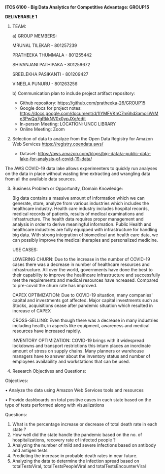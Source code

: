 **ITCS 6100 - Big Data Analytics for Competitive Advantage: GROUP15**

**DELIVERABLE 1**

1) TEAM:

    a) GROUP MEMBERS:
    
    MRUNAL TILEKAR - 801257239
    
    PRATHEEKA THUMMALA - 801255442
    
    SHIVANJANI PATHIPAKA - 801259672
    
    SREELEKHA PASIKANTI - 801209427
    
    VINEELA PUNURU - 801263256
    
    b) Communication plan to include project artifact repository:
    
    - Github repository:  https://github.com/pratheeka-26/GROUP15
    - Google docs for project notes: https://docs.google.com/document/d/1lYMFVKnC7m6hd3amoliWrMe3PwQq7gRkkNV0x0ypJXg/edit
    - In-person Meeting: LOCATION: UNCC LIBRARY
    - Online Meeting: Zoom

2) Selection of data to analyze from the Open Data Registry for Amazon Web Services https://registry.opendata.aws/
   - Dataset: https://aws.amazon.com/blogs/big-data/a-public-data-lake-for-analysis-of-covid-19-data/
  
  The AWS COVID-19 data lake allows experimenters to quickly run analyses on the data in place without wasting time extracting and wrangling data from all the available data sources.
  
3) Business Problem or Opportunity, Domain Knowledge:

    Big data contains a massive amount of information which we can generate, store, analyze from various industries which includes the healthcare industry. Health care industry includes hospital records, medical records of patients, results of medical examinations and infrastructure. The health data requires proper management and analysis in order to derive meaningful information. Public Health and healthcare industries are fully equipped with infrastructure for handling big data. With strong integration of biomedical and health care data, we can possibly improve the medical therapies and personalized medicine.

    USE CASES: 

    LOWERING CHURN: Due to the increase in the number of COVID-19 cases there was a decrease in number of healthcare resources and infrastructure. All over the world, governments have done the best to their capability to improve the healthcare infrastructure and successfully met the requirements and medical resources have ncreased. Compared to pre-covid the churn rate has improved. 

    CAPEX OPTIMIZATION: Due to COVID-19 situation, many companies' capital and investments got affected. Major capital investments such as Stocks, acquisitions cease after pandemic situation which resulted in increase of CAPEX

    CROSS-SELLING: Even though there was a decrease in many industries including health, in aspects like equipment, awareness and medical resources have increased rapidly.

    INVENTORY OPTIMIZATION: COVID-19 brings with it widespread lockdowns and transport restrictions this inturn places an inordinate amount of stress on supply chains. Many planners or warehouse managers have to answer about the inventory status and number of employees availability and workstations that can be used.

4) Research Objectives and Questions:

Objectives:

•	Analyze the data using Amazon Web Services tools and resources

•	Provide dashboards on total positive cases in each state based on the type of tests performed along with visualizations


Questions:

1.	What is the percentage increase or decrease of total death rate in each state ?
2.	How well did the state handle the pandemic based on the no. of hospitalizations, recovery rate of infected people ?
3.	Analyzing the number of mild and severe infections based on antibody and antigen tests
4.	Predicting the increase in probable death rates in near future. 
5.	Analyzing the data to determine the infection spread based on totalTestsViral, totalTestsPeopleViral and totalTestsEncounterViral



